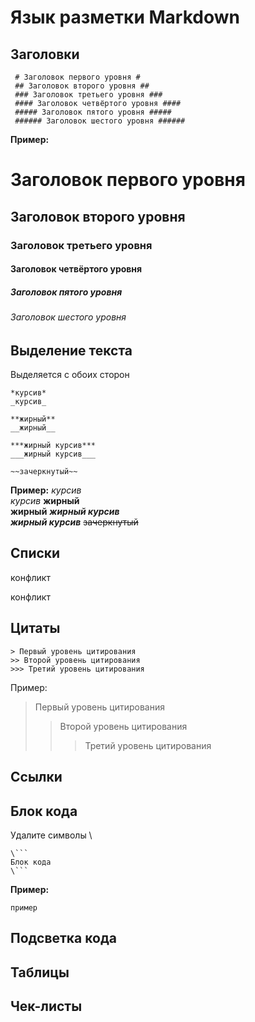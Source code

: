 # Язык разметки Markdown
## Заголовки
``` fix
 # Заголовок первого уровня #
 ## Заголовок второго уровня ##
 ### Заголовок третьего уровня ###
 #### Заголовок четвёртого уровня ####
 ##### Заголовок пятого уровня #####
 ###### Заголовок шестого уровня ######
```
**Пример:**
# Заголовок первого уровня
## Заголовок второго уровня
### Заголовок третьего уровня
#### Заголовок четвёртого уровня
##### Заголовок пятого уровня
###### Заголовок шестого уровня
## Выделение текста
Выделяется с обоих сторон
``` fix
*курсив*  
_курсив_

**жирный**  
__жирный__

***жирный курсив***  
___жирный курсив___

~~зачеркнутый~~
```
**Пример:**
*курсив*  
_курсив_
**жирный**  
__жирный__
***жирный курсив***  
___жирный курсив___
~~зачеркнутый~~
## Списки

конфликт

конфликт

## Цитаты
```fix
> Первый уровень цитирования
>> Второй уровень цитирования
>>> Третий уровень цитирования
```
Пример:
> Первый уровень цитирования
>> Второй уровень цитирования
>>> Третий уровень цитирования
## Ссылки
## Блок кода 
Удалите символы \
```
\```
Блок кода
\```
```
**Пример:**
```
пример
```
## Подсветка кода
## Таблицы
## Чек-листы
